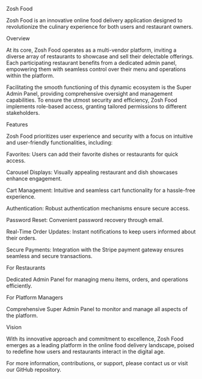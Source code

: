 Zosh Food

Zosh Food is an innovative online food delivery application designed to revolutionize the culinary experience for both users and restaurant owners.

Overview

At its core, Zosh Food operates as a multi-vendor platform, inviting a diverse array of restaurants to showcase and sell their delectable offerings. Each participating restaurant benefits from a dedicated admin panel, empowering them with seamless control over their menu and operations within the platform.

Facilitating the smooth functioning of this dynamic ecosystem is the Super Admin Panel, providing comprehensive oversight and management capabilities. To ensure the utmost security and efficiency, Zosh Food implements role-based access, granting tailored permissions to different stakeholders.

Features

Zosh Food prioritizes user experience and security with a focus on intuitive and user-friendly functionalities, including:

Favorites: Users can add their favorite dishes or restaurants for quick access.

Carousel Displays: Visually appealing restaurant and dish showcases enhance engagement.

Cart Management: Intuitive and seamless cart functionality for a hassle-free experience.

Authentication: Robust authentication mechanisms ensure secure access.

Password Reset: Convenient password recovery through email.

Real-Time Order Updates: Instant notifications to keep users informed about their orders.

Secure Payments: Integration with the Stripe payment gateway ensures seamless and secure transactions.

For Restaurants

Dedicated Admin Panel for managing menu items, orders, and operations efficiently.

For Platform Managers

Comprehensive Super Admin Panel to monitor and manage all aspects of the platform.

Vision

With its innovative approach and commitment to excellence, Zosh Food emerges as a leading platform in the online food delivery landscape, poised to redefine how users and restaurants interact in the digital age.

For more information, contributions, or support, please contact us or visit our GitHub repository.

